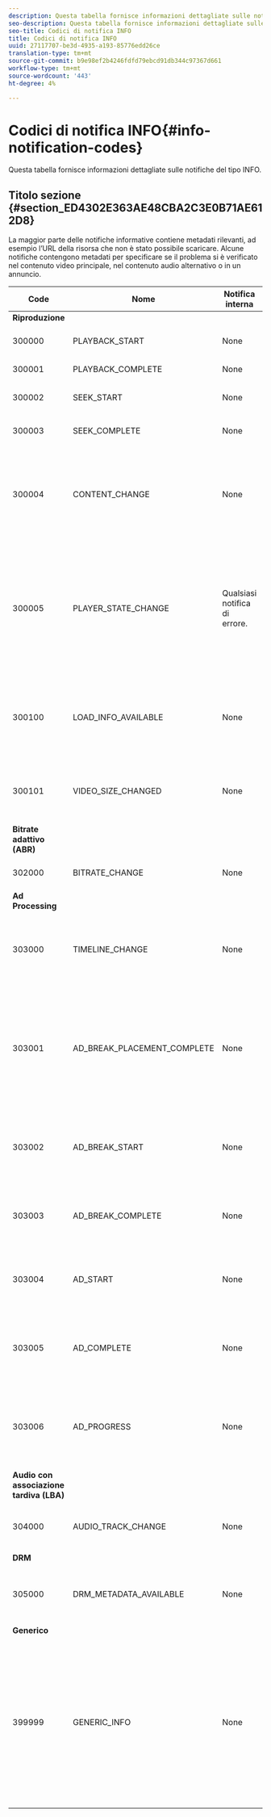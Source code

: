 ```yaml
---
description: Questa tabella fornisce informazioni dettagliate sulle notifiche del tipo INFO.
seo-description: Questa tabella fornisce informazioni dettagliate sulle notifiche del tipo INFO.
seo-title: Codici di notifica INFO
title: Codici di notifica INFO
uuid: 27117707-be3d-4935-a193-85776edd26ce
translation-type: tm+mt
source-git-commit: b9e98ef2b4246fdfd79ebcd91db344c97367d661
workflow-type: tm+mt
source-wordcount: '443'
ht-degree: 4%

---
```



# Codici di notifica INFO{#info-notification-codes}

Questa tabella fornisce informazioni dettagliate sulle notifiche del tipo INFO.

## Titolo sezione {#section_ED4302E363AE48CBA2C3E0B71AE612D8}

La maggior parte delle notifiche informative contiene metadati rilevanti, ad esempio l’URL della risorsa che non è stato possibile scaricare. Alcune notifiche contengono metadati per specificare se il problema si è verificato nel contenuto video principale, nel contenuto audio alternativo o in un annuncio.

<table frame="all" colsep="1" rowsep="1" id="table_503463046E764A87B10EB5D8B294EB23"> 
 <thead> 
  <tr rowsep="1"> 
   <th colname="1" class="entry"> Code </th> 
   <th colname="2" class="entry"> Nome </th> 
   <th colname="3" class="entry"> Notifica interna </th> 
   <th colname="4" class="entry"> Tasti metadati </th> 
   <th colname="5" class="entry"> Commenti </th> 
  </tr> 
 </thead>
 <tbody> 
  <tr rowsep="1"> 
   <td colname="1"><b>Riproduzione</b> </td> 
   <td colname="2"> </td> 
   <td colname="3"> </td> 
   <td colname="4"> </td> 
   <td colname="5"> </td> 
  </tr> 
  <tr rowsep="1"> 
   <td colname="1"><span class="codeph"> 300000  </span> </td> 
   <td colname="2"><span class="codeph"> PLAYBACK_START  </span> </td> 
   <td colname="3"> None </td> 
   <td colname="4"> None </td> 
   <td colname="5"> La riproduzione è iniziata. </td> 
  </tr> 
  <tr rowsep="1"> 
   <td colname="1"><span class="codeph"> 300001  </span> </td> 
   <td colname="2"><span class="codeph"> PLAYBACK_COMPLETE  </span> </td> 
   <td colname="3"> None </td> 
   <td colname="4"> None </td> 
   <td colname="5"> Riproduzione completata. </td> 
  </tr> 
  <tr rowsep="1"> 
   <td colname="1"><span class="codeph"> 300002  </span> </td> 
   <td colname="2"><span class="codeph"> SEEK_START  </span> </td> 
   <td colname="3"> None </td> 
   <td colname="4"><span class="codeph"> SEEK_TIME</span> </td> 
   <td colname="5"> È stata avviata un'operazione di ricerca. </td> 
  </tr> 
  <tr rowsep="1"> 
   <td colname="1"><span class="codeph"> 300003  </span> </td> 
   <td colname="2"><span class="codeph"> SEEK_COMPLETE  </span> </td> 
   <td colname="3"> None </td> 
   <td colname="4"><span class="codeph"> SEEK_TIME</span> </td> 
   <td colname="5"> Operazione di ricerca completata. </td> 
  </tr> 
  <tr rowsep="1"> 
   <td colname="1"><span class="codeph"> 300004  </span> </td> 
   <td colname="2"><span class="codeph"> CONTENT_CHANGE  </span> </td> 
   <td colname="3"> None </td> 
   <td colname="4"> <span class="codeph"> CONTENT_</span> <span class="codeph"> IDCURRENT_MEDIA_TIME</span> </td> 
   <td colname="5"> Il tempo di riproduzione corrente ha attraversato il bordo tra il contenuto principale e quello alternativo. </td> 
  </tr> 
  <tr rowsep="1"> 
   <td colname="1"><span class="codeph"> 300005  </span> </td> 
   <td colname="2"><span class="codeph"> PLAYER_STATE_CHANGE  </span> </td> 
   <td colname="3"> <p>Qualsiasi notifica di errore. </p> </td> 
   <td colname="4"><span class="codeph"> STATE  </span> </td> 
   <td colname="5"> Lo stato del lettore è cambiato. Quando state è ERROR, la notifica interna è l'oggetto di notifica di errore che ha attivato il passaggio allo stato ERROR. </td> 
  </tr> 
  <tr rowsep="1"> 
   <td colname="1"><span class="codeph"> 300100  </span> </td> 
   <td colname="2"><span class="codeph"> LOAD_INFO_AVAILABLE  </span> </td> 
   <td colname="3"> <p>None </p> </td> 
   <td colname="4"> <span class="codeph"> FRAGMENT_</span> <span class="codeph"> URLFRAGMENT_</span> <span class="codeph"> SIZEFRAGMENT_DOWNLOAD_</span> <span class="codeph"> DURATIONPERIOD_INDEX</span> </td> 
   <td colname="5"> Fornisce informazioni relative al modo in cui vengono scaricati i segmenti video. </td> 
  </tr> 
  <tr rowsep="1"> 
   <td colname="1"><span class="codeph"> 300101  </span> </td> 
   <td colname="2"><span class="codeph"> VIDEO_SIZE_CHANGED  </span> </td> 
   <td colname="3"> <p>None </p> </td> 
   <td colname="4"> <span class="codeph"> ALTEZZA</span> <p><span class="codeph"> LARGHEZZA</span> </p> </td> 
   <td colname="5"> La dimensione della finestra di riproduzione del video è cambiata. </td> 
  </tr> 
  <tr rowsep="1"> 
   <td colname="1"><b>Bitrate adattivo (ABR)</b> </td> 
   <td colname="2"> </td> 
   <td colname="3"> </td> 
   <td colname="4"> </td> 
   <td colname="5"> </td> 
  </tr> 
  <tr rowsep="1"> 
   <td colname="1"><span class="codeph"> 302000  </span> </td> 
   <td colname="2"><span class="codeph"> BITRATE_CHANGE  </span> </td> 
   <td colname="3"> <p>None </p> </td> 
   <td colname="4"><span class="codeph"> BITRATE  </span><span class="codeph"> CURRENT_MEDIA_TIME  </span> </td> 
   <td colname="5"> Il bitrate del video è cambiato. </td> 
  </tr> 
  <tr rowsep="1"> 
   <td colname="1"><b>Ad Processing  </b> </td> 
   <td colname="2"> </td> 
   <td colname="3"> </td> 
   <td colname="4"> </td> 
   <td colname="5"> </td> 
  </tr> 
  <tr rowsep="1"> 
   <td colname="1"><span class="codeph"> 303000  </span> </td> 
   <td colname="2"><span class="codeph"> TIMELINE_CHANGE  </span> </td> 
   <td colname="3"> <p>None </p> </td> 
   <td colname="4"><span class="codeph"> CONTENT_ID  </span><span class="codeph"> PERIOD_INDEX  </span> </td> 
   <td colname="5"> La timeline è cambiata (ad esempio, è stato aggiunto o rimosso contenuto alternativo). </td> 
  </tr> 
  <tr rowsep="1"> 
   <td colname="1"><span class="codeph"> 303001  </span> </td> 
   <td colname="2"><span class="codeph"> AD_BREAK_PLACEMENT_COMPLETE  </span> </td> 
   <td colname="3"> <p>None </p> </td> 
   <td colname="4"> <span class="codeph"> PROPOSED_AD_</span> <span class="codeph"> BREAKACCEPTED_AD_BREAK</span> </td> 
   <td colname="5"> Un annuncio proposto è stato accettato da TVSDK e inserito (interamente o parzialmente) nella timeline della riproduzione. </td> 
  </tr> 
  <tr rowsep="1"> 
   <td colname="1"><span class="codeph"> 303002  </span> </td> 
   <td colname="2"><span class="codeph"> AD_BREAK_START  </span> </td> 
   <td colname="3"> <p>None </p> </td> 
   <td colname="4"><span class="codeph"> AD_BREAK  </span> </td> 
   <td colname="5"> La riproduzione di una particolare interruzione annuncio è iniziata. </td> 
  </tr> 
  <tr rowsep="1"> 
   <td colname="1"><span class="codeph"> 303003  </span> </td> 
   <td colname="2"><span class="codeph"> AD_BREAK_COMPLETE  </span> </td> 
   <td colname="3"> <p>None </p> </td> 
   <td colname="4"><span class="codeph"> AD_BREAK  </span> </td> 
   <td colname="5"> Riproduzione di una particolare interruzione annuncio completata. </td> 
  </tr> 
  <tr rowsep="1"> 
   <td colname="1"><span class="codeph"> 303004  </span> </td> 
   <td colname="2"><span class="codeph"> AD_START  </span> </td> 
   <td colname="3"> <p>None </p> </td> 
   <td colname="4"> <span class="codeph"> AD_BREAK</span> <p><span class="codeph"> AD</span> </p> </td> 
   <td colname="5"> La riproduzione di un particolare annuncio è iniziata. </td> 
  </tr> 
  <tr rowsep="1"> 
   <td colname="1"><span class="codeph"> 303005  </span> </td> 
   <td colname="2"><span class="codeph"> AD_COMPLETE  </span> </td> 
   <td colname="3"> <p>None </p> </td> 
   <td colname="4"> <span class="codeph"> AD_BREAK</span> <p><span class="codeph"> AD</span> </p> </td> 
   <td colname="5"> La riproduzione di un particolare annuncio è stata completata. </td> 
  </tr> 
  <tr rowsep="1"> 
   <td colname="1"><span class="codeph"> 303006  </span> </td> 
   <td colname="2"><span class="codeph"> AD_PROGRESS  </span> </td> 
   <td colname="3"> <p>None </p> </td> 
   <td colname="4"> <span class="codeph"> AD_BREAK</span> <p><span class="codeph"> AD</span> </p> <span class="codeph"> PROGRESSI</span> </td> 
   <td colname="5"> La riproduzione di un particolare annuncio ha raggiunto una determinata percentuale. </td> 
  </tr> 
  <tr rowsep="1"> 
   <td colname="1"><b>Audio con associazione tardiva (LBA)</b> </td> 
   <td colname="2"> </td> 
   <td colname="3"> </td> 
   <td colname="4"> </td> 
   <td colname="5"> </td> 
  </tr> 
  <tr rowsep="1"> 
   <td colname="1"><span class="codeph"> 304000  </span> </td> 
   <td colname="2"><span class="codeph"> AUDIO_TRACK_CHANGE  </span> </td> 
   <td colname="3"> <p>None </p> </td> 
   <td colname="4"><span class="codeph"> TRACK_ID  </span><span class="codeph"> CURRENT_MEDIA_TIME  </span> </td> 
   <td colname="5"> <p>La traccia audio è cambiata. </p> </td> 
  </tr> 
  <tr rowsep="1"> 
   <td colname="1"><b>DRM</b> </td> 
   <td colname="2"> </td> 
   <td colname="3"> </td> 
   <td colname="4"> </td> 
   <td colname="5"> </td> 
  </tr> 
  <tr rowsep="1"> 
   <td colname="1"><span class="codeph"> 305000  </span> </td> 
   <td colname="2"><span class="codeph"> DRM_METADATA_AVAILABLE  </span> </td> 
   <td colname="3"> <p>None </p> </td> 
   <td colname="4"><span class="codeph"> PREFETCH_TIMESTAMP  </span> </td> 
   <td colname="5"> <p>Sono disponibili nuovi dati DRM. </p> </td> 
  </tr> 
  <tr rowsep="1"> 
   <td colname="1"><b>Generico</b> </td> 
   <td colname="2"> </td> 
   <td colname="3"> </td> 
   <td colname="4"> </td> 
   <td colname="5"> </td> 
  </tr> 
  <tr rowsep="0"> 
   <td colname="1"><span class="codeph"> 399999  </span> </td> 
   <td colname="2"><span class="codeph"> GENERIC_INFO  </span> </td> 
   <td colname="3"> <p>None </p> </td> 
   <td colname="4"> <p>None </p> </td> 
   <td colname="5"> <p>Contrassegna un evento di informazioni generico. Non emesso da TVSDK. È solo un indicatore per la fine della gamma di codici numerici corrispondenti agli eventi informativi TVSDK. </p> </td> 
  </tr> 
 </tbody> 
</table>

